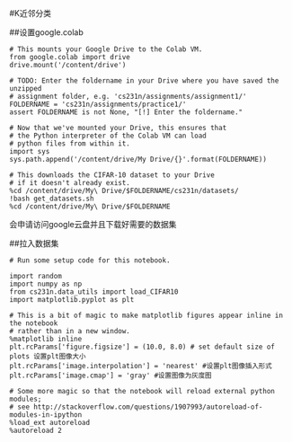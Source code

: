 #K近邻分类

##设置google.colab

	# This mounts your Google Drive to the Colab VM.
	from google.colab import drive
	drive.mount('/content/drive')

	# TODO: Enter the foldername in your Drive where you have saved the unzipped
	# assignment folder, e.g. 'cs231n/assignments/assignment1/'
	FOLDERNAME = 'cs231n/assignments/practice1/'
	assert FOLDERNAME is not None, "[!] Enter the foldername."

	# Now that we've mounted your Drive, this ensures that
	# the Python interpreter of the Colab VM can load
	# python files from within it.
	import sys
	sys.path.append('/content/drive/My Drive/{}'.format(FOLDERNAME))

	# This downloads the CIFAR-10 dataset to your Drive
	# if it doesn't already exist.
	%cd /content/drive/My\ Drive/$FOLDERNAME/cs231n/datasets/
	!bash get_datasets.sh
	%cd /content/drive/My\ Drive/$FOLDERNAME

会申请访问google云盘并且下载好需要的数据集

##拉入数据集

	# Run some setup code for this notebook.

	import random
	import numpy as np
	from cs231n.data_utils import load_CIFAR10
	import matplotlib.pyplot as plt

	# This is a bit of magic to make matplotlib figures appear inline in the notebook
	# rather than in a new window.
	%matplotlib inline
	plt.rcParams['figure.figsize'] = (10.0, 8.0) # set default size of plots 设置plt图像大小
	plt.rcParams['image.interpolation'] = 'nearest' #设置plt图像插入形式
	plt.rcParams['image.cmap'] = 'gray' #设置图像为灰度图

	# Some more magic so that the notebook will reload external python modules;
	# see http://stackoverflow.com/questions/1907993/autoreload-of-modules-in-ipython
	%load_ext autoreload
	%autoreload 2
